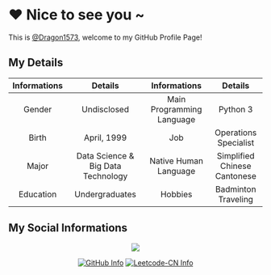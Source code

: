 # :heart: Nice to see you ~

This is [@Dragon1573](https://github.com/Dragon1573), welcome to my GitHub Profile Page!

## My Details

<div align="center">

|       Informations        |               Details               |       Informations        |               Details               |
|:-------------------------:|:-----------------------------------:|:-------------------------:|:-----------------------------------:|
|          Gender           |             Undisclosed             | Main Programming Language |              Python 3               |
|           Birth           |             April, 1999             |            Job            |       Operations Specialist         |
|           Major           | Data Science & Big Data Technology  |   Native Human Language   |  Simplified Chinese<br />Cantonese  |
|         Education         |           Undergraduates            |          Hobbies          |      Badminton<br />Traveling       |

</div>

## My Social Informations

<div align="center">
  <a href="https://github.com/anuraghazra/github-readme-stats">
    <img src="https://github-readme-stats-one-bice.vercel.app/api?username=Dragon1573&show_icons=true&include_all_commits=true&count_private=true" />
  </a>

[![GitHub Info](https://stats.justsong.cn/api/github?username=Dragon1573&theme=dark)](https://github.com/Dragon1573)
[![Leetcode-CN Info](https://stats.justsong.cn/api/leetcode/?username=Dragon1573&cn=true&theme=dark)](https://leetcode-cn.com/u/dragon1573/)
  
</div>
